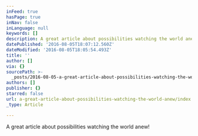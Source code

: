 ```yaml
---
inFeed: true
hasPage: true
inNav: false
inLanguage: null
keywords: []
description: A great article about possibilities watching the world anew!
datePublished: '2016-08-05T18:07:12.560Z'
dateModified: '2016-08-05T18:05:54.493Z'
title: ''
author: []
via: {}
sourcePath: >-
  _posts/2016-08-05-a-great-article-about-possibilities-watching-the-world-anew.md
authors: []
publisher: {}
starred: false
url: a-great-article-about-possibilities-watching-the-world-anew/index.html
_type: Article

---
```

A great article about possibilities watching the world anew!